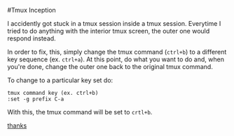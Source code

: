 #Tmux Inception

I accidently got stuck in a tmux session inside a tmux session.  Everytime I
tried to do anything with the interior tmux screen, the outer one would respond
instead.

In order to fix, this, simply change the tmux command (`ctrl+b`) to a different
key sequence (ex. `ctrl+a`).  At this point, do what you want to do and, when
you're done, change the outer one back to the original tmux command.

To change to a particular key set do:

```
tmux command key (ex. ctrl+b)
:set -g prefix C-a
```

With this, the tmux command will be set to `crtl+b`.

[thanks](https://ricochen.wordpress.com/2011/06/08/how-to-get-out-from-tmux-session-inside-a-tmux-window/)
